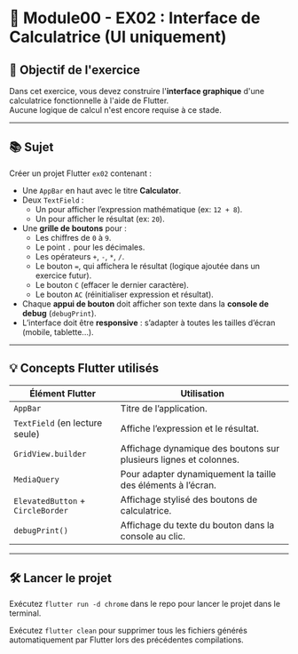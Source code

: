 # 🧮 Module00 - EX02 : Interface de Calculatrice (UI uniquement)

## 🎯 Objectif de l'exercice

Dans cet exercice, vous devez construire l'**interface graphique** d'une calculatrice fonctionnelle à l'aide de Flutter.  
Aucune logique de calcul n'est encore requise à ce stade.

---

## 📚 Sujet

Créer un projet Flutter `ex02` contenant :

- Une `AppBar` en haut avec le titre **Calculator**.
- Deux `TextField` :
  - Un pour afficher l’expression mathématique (ex: `12 + 8`).
  - Un pour afficher le résultat (ex: `20`).
- Une **grille de boutons** pour :
  - Les chiffres de `0` à `9`.
  - Le point `.` pour les décimales.
  - Les opérateurs `+`, `-`, `*`, `/`.
  - Le bouton `=`, qui affichera le résultat (logique ajoutée dans un exercice futur).
  - Le bouton `C` (effacer le dernier caractère).
  - Le bouton `AC` (réinitialiser expression et résultat).
- Chaque **appui de bouton** doit afficher son texte dans la **console de debug** (`debugPrint`).
- L’interface doit être **responsive** : s’adapter à toutes les tailles d’écran (mobile, tablette...).

---

## 💡 Concepts Flutter utilisés

| Élément Flutter              | Utilisation                                                                 |
|------------------------------|------------------------------------------------------------------------------|
| `AppBar`                     | Titre de l’application.                                                     |
| `TextField` (en lecture seule) | Affiche l’expression et le résultat.                                         |
| `GridView.builder`           | Affichage dynamique des boutons sur plusieurs lignes et colonnes.           |
| `MediaQuery`                 | Pour adapter dynamiquement la taille des éléments à l’écran.                |
| `ElevatedButton` + `CircleBorder` | Affichage stylisé des boutons de calculatrice.                              |
| `debugPrint()`               | Affichage du texte du bouton dans la console au clic.                       |

---

## 🛠️ Lancer le projet

Exécutez `flutter run -d chrome` dans le repo pour lancer le projet dans le terminal.

Exécutez `flutter clean` pour supprimer tous les fichiers générés automatiquement par Flutter lors des précédentes compilations.
